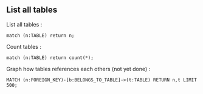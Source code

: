 ## List all tables

List all tables :

```
match (n:TABLE) return n;
```

Count tables :

```
match (n:TABLE) return count(*);
```

Graph how tables references each others (not yet done) :

```
MATCH (n:FOREIGN_KEY)-[b:BELONGS_TO_TABLE]->(t:TABLE) RETURN n,t LIMIT 500;
```